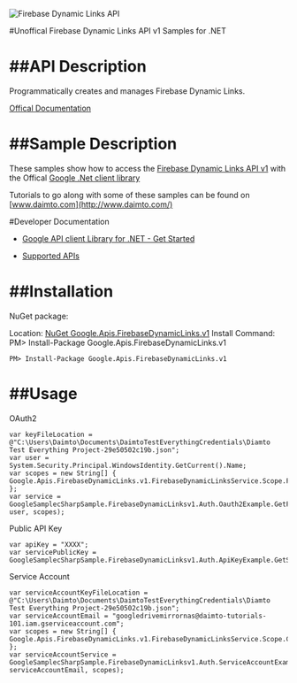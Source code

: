 ﻿![Firebase Dynamic Links API](http://www.google.com/images/icons/product/search-32.gif)

#Unoffical Firebase Dynamic Links API v1 Samples for .NET  

##API Description
=============

Programmatically creates and manages Firebase Dynamic Links.

[Offical Documentation](https://firebase.google.com/docs/dynamic-links/)

##Sample Description
=============

These samples show how to access the [Firebase Dynamic Links API v1](https://firebase.google.com/docs/dynamic-links/) with the Offical [Google .Net client library](https://github.com/google/google-api-dotnet-client)

Tutorials to go along with some of these samples can be found on [www.daimto.com](http://www.daimto.com/)

#Developer Documentation

* [Google API client Library for .NET - Get Started](https://developers.google.com/api-client-library/dotnet/get_started)

* [Supported APIs](https://developers.google.com/api-client-library/dotnet/apis/)

##Installation
=================================

NuGet package:

Location: [NuGet Google.Apis.FirebaseDynamicLinks.v1](https://www.nuget.org/packages/Google.Apis.FirebaseDynamicLinks.v1)
Install Command: PM>  Install-Package Google.Apis.FirebaseDynamicLinks.v1

```
PM> Install-Package Google.Apis.FirebaseDynamicLinks.v1
```

##Usage
=================================

OAuth2
```
var keyFileLocation = @"C:\Users\Daimto\Documents\DaimtoTestEverythingCredentials\Diamto Test Everything Project-29e50502c19b.json";
var user = System.Security.Principal.WindowsIdentity.GetCurrent().Name;
var scopes = new String[] { Google.Apis.FirebaseDynamicLinks.v1.FirebaseDynamicLinksService.Scope.FirebaseDynamicLinksReadonly };
var service = GoogleSamplecSharpSample.FirebaseDynamicLinksv1.Auth.Oauth2Example.GetFirebaseDynamicLinksService(keyFileLocation, user, scopes);
```
Public API Key
```
var apiKey = "XXXX";
var servicePublicKey = GoogleSamplecSharpSample.FirebaseDynamicLinksv1.Auth.ApiKeyExample.GetService(apiKey);
```
Service Account
```
var serviceAccountKeyFileLocation = @"C:\Users\Daimto\Documents\DaimtoTestEverythingCredentials\Diamto Test Everything Project-29e50502c19b.json";
var serviceAccountEmail = "googledrivemirrornas@daimto-tutorials-101.iam.gserviceaccount.com";
var scopes = new String[] { Google.Apis.FirebaseDynamicLinks.v1.FirebaseDynamicLinksService.Scope.Calendar };            
var serviceAccountService = GoogleSamplecSharpSample.FirebaseDynamicLinksv1.Auth.ServiceAccountExample.AuthenticateServiceAccount(serviceAccountKeyFileLocation, serviceAccountEmail, scopes);
```
